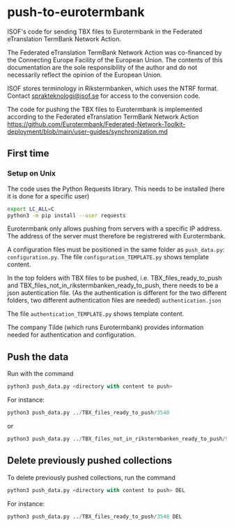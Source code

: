 # push-to-eurotermbank

ISOF's code for sending TBX files to Eurotermbank in the Federated
eTranslation TermBank Network Action.

The Federated eTranslation TermBank Network Action was co-financed by the Connecting Europe Facility of the European Union.
The contents of this documentation are the sole responsibility of the author and do not necessarily reflect the opinion of the European Union.

ISOF stores terminology in Rikstermbanken, which uses the NTRF
format. Contact sprakteknologi@isof.se for access to the conversion
code.

The code for pushing the TBX files to Eurotermbank is implemented
according to the Federated eTranslation TermBank Network Action
https://github.com/Eurotermbank/Federated-Network-Toolkit-deployment/blob/main/user-guides/synchronization.md


## First time
### Setup on Unix
The code uses the Python Requests library.
This needs to be installed (here it is done for a specific user)

```bash
export LC_ALL=C
python3 -m pip install --user requests
```

Eurotermbank only allows pushing from servers with a specific IP address. The address of the server must therefore be registrered with Eurotermbank.

A configuration files must be positioned in the same folder as `push_data.py`:
`configuration.py`.
The file `configuration_TEMPLATE.py` shows template content.

In the top folders with TBX files to be pushed, i.e. TBX_files_ready_to_push and TBX_files_not_in_rikstermbanken_ready_to_push, there needs to be a json autentication file. (As the authentication is different for the two different folders, two different authentication files are needed)
`authentication.json`  

The file `authentication_TEMPLATE.py` shows template content.

The company Tilde (which runs Eurotermbank) provides information
needed for authentication and configuration.


## Push the data
Run with the command
```python
python3 push_data.py <directory with content to push>
```
For instance:
```python
python3 push_data.py ../TBX_files_ready_to_push/3548
```
or
```python
python3 push_data.py ../TBX_files_not_in_rikstermbanken_ready_to_push/999001
```

## Delete previously pushed collections
To delete previously pushed collections, run the command
```python
python3 push_data.py <directory with content to push> DEL
```

For instance:
```python
python3 push_data.py ../TBX_files_ready_to_push/3548 DEL
```
